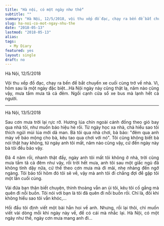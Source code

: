 ```yaml
---
title: "Hà nội, có một ngày như thế"
subtitle: ""
summary: "Hà Nội, 12/5/2018, vội thu xếp đồ đạc, chạy ra bến để bắt chuyến xe cuối cùng trở về nhà. Vì, hôm sau là một ngày đặc biệt..."
slug: ha-noi-co-mot-ngay-nhu-the
date: "2018-05-13"
lastmod: "2018-05-13"
alias:
tags:
  - My Diary
featured: yes
layout: single
draft: no
---
```


<p style = "text-align: justify">Hà Nội, 12/5/2018</p>

<p style = "text-align: justify">Vội thu xếp đồ đạc, chạy ra bến để bắt chuyến xe cuối cùng trở về nhà. Vì, hôm sau là một ngày đặc biệt...Hà Nội ngày này cũng thật lạ, năm nào cũng vậy, mưa tầm mưa tã cả đêm. Ngồi cạnh cửa sổ xe bus mà lạnh hết cả người.</p>

---

<p style = "text-align: justify">Hà Nội, 13/5/2018</p>

<p style = "text-align: justify">Sau cơn mưa trời lại rực rỡ. Hương lúa chín ngoài cánh đồng theo gió bay qua nhà tôi, như muốn báo hiệu hè rồi. Từ ngày học xa nhà, chả hiểu sao tôi thích ngửi mùi lúa mới dã man. Bà tôi qua nhà chơi, bà bảo: "đêm qua anh mày về báo mộng cho bà, kêu tao qua chơi với nó". Tôi cũng không biết bà nói thật hay không, từ ngày anh tôi mất, năm nào cũng vậy, cứ đến ngày này bà tôi đều bảo vậy.</p>

<p style = "text-align: justify">Đã 4 năm rồi, nhanh thật đấy, ngày anh tôi mất tôi không ở nhà, trời cũng mưa tầm tã cả đêm như vậy, rồi trời hết mưa, anh tôi sau một giấc ngủ đã không tỉnh dậy nữa, cứ thế theo cơn mưa mà đi mãi, nhẹ nhàng đến ngỡ ngàng. Tôi bảo tối hôm đó tôi sẽ về, vậy mà anh tôi đi chẳng đợi để gặp tôi một lần cuối cùng.</p>

<p style = "text-align: justify">Vài đứa bạn thân biết chuyện, thỉnh thoảng vẫn an ủi tôi, kêu tôi cố gắng mà quên đi nỗi buồn. Tôi nói với bạn là tôi đã quên đi nỗi buồn rồi. Chỉ là, đôi khi không hiểu sao tôi vẫn khóc,...</p>

<p style = "text-align: justify">Hồi đầu tôi định viết một bài hẳn hoi về anh. Nhưng, rồi lại thôi, chỉ muốn viết vài dòng mỗi khi ngày này về, để có cái mà nhắc lại. Hà Nội, có một ngày như thế, ngày cơn mưa mang anh đi...</p>
